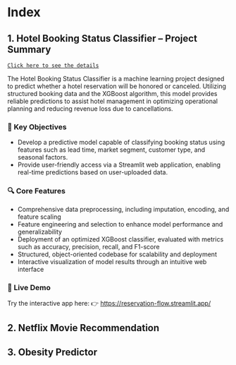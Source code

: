 # Index
## 1. Hotel Booking Status Classifier – Project Summary
[`Click here to see the details`](streamlit/hotel-booking-status-binary-classification)

The Hotel Booking Status Classifier is a machine learning project designed to predict whether a hotel reservation will be honored or canceled. Utilizing structured booking data and the XGBoost algorithm, this model provides reliable predictions to assist hotel management in optimizing operational planning and reducing revenue loss due to cancellations.

### 📌 Key Objectives
- Develop a predictive model capable of classifying booking status using features such as lead time, market segment, customer type, and seasonal factors.
- Provide user-friendly access via a Streamlit web application, enabling real-time predictions based on user-uploaded data.

### 🔍 Core Features
- Comprehensive data preprocessing, including imputation, encoding, and feature scaling
- Feature engineering and selection to enhance model performance and generalizability
- Deployment of an optimized XGBoost classifier, evaluated with metrics such as accuracy, precision, recall, and F1-score
- Structured, object-oriented codebase for scalability and deployment
- Interactive visualization of model results through an intuitive web interface

### 🚀 Live Demo
Try the interactive app here:
👉 https://reservation-flow.streamlit.app/

## 2. Netflix Movie Recommendation
## 3. Obesity Predictor
